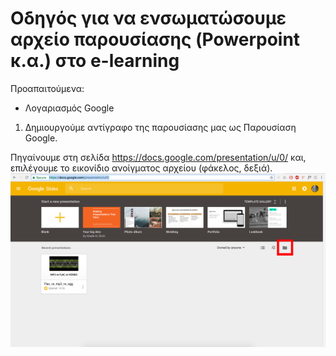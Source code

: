 # Οδηγός για να ενσωματώσουμε αρχείο παρουσίασης (Powerpoint κ.α.) στο e-learning
Προαπαιτούμενα:
- Λογαριασμός Google

1. Δημιουργούμε αντίγραφο της παρουσίασης μας ως Παρουσίαση Google.

Πηγαίνουμε στη σελίδα https://docs.google.com/presentation/u/0/ και, επιλέγουμε το εικονίδιο ανοίγματος αρχείου (φάκελος, δεξιά).
![1](https://github.com/vannes1312/tutorial/blob/master/1.png)
